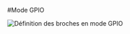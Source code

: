 #Mode GPIO

![Définition des broches en mode GPIO](https://lh4.googleusercontent.com/-RhkhU2OyWl4/VPdLvIYhCRI/AAAAAAAADb0/AgTSIRD6QEQ/w416-h168-no/definition%2Bdes%2Bbroches%28Mode%2BGPIO%29.JPG)

